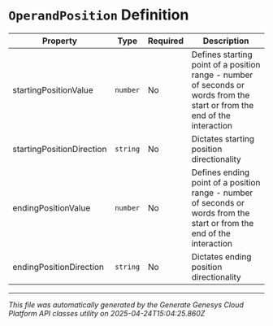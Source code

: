 # `OperandPosition` Definition

| Property | Type | Required | Description |
|----------|------|----------|-------------|
| startingPositionValue | `number` | No | Defines starting point of a position range - number of seconds or words from the start or from the end of the interaction |
| startingPositionDirection | `string` | No | Dictates starting position directionality |
| endingPositionValue | `number` | No | Defines ending point of a position range - number of seconds or words from the start or from the end of the interaction |
| endingPositionDirection | `string` | No | Dictates ending position directionality |

---

*This file was automatically generated by the Generate Genesys Cloud Platform API classes utility on 2025-04-24T15:04:25.860Z*